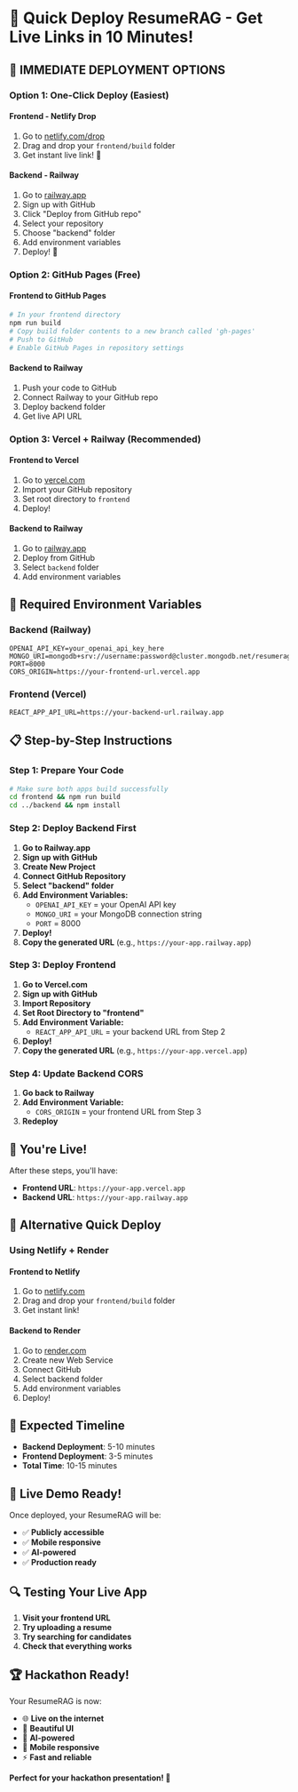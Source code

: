# 🚀 Quick Deploy ResumeRAG - Get Live Links in 10 Minutes!

## 🎯 **IMMEDIATE DEPLOYMENT OPTIONS**

### **Option 1: One-Click Deploy (Easiest)**

#### **Frontend - Netlify Drop**
1. Go to [netlify.com/drop](https://netlify.com/drop)
2. Drag and drop your `frontend/build` folder
3. Get instant live link! 🎉

#### **Backend - Railway**
1. Go to [railway.app](https://railway.app)
2. Sign up with GitHub
3. Click "Deploy from GitHub repo"
4. Select your repository
5. Choose "backend" folder
6. Add environment variables
7. Deploy! 🚀

### **Option 2: GitHub Pages (Free)**

#### **Frontend to GitHub Pages**
```bash
# In your frontend directory
npm run build
# Copy build folder contents to a new branch called 'gh-pages'
# Push to GitHub
# Enable GitHub Pages in repository settings
```

#### **Backend to Railway**
1. Push your code to GitHub
2. Connect Railway to your GitHub repo
3. Deploy backend folder
4. Get live API URL

### **Option 3: Vercel + Railway (Recommended)**

#### **Frontend to Vercel**
1. Go to [vercel.com](https://vercel.com)
2. Import your GitHub repository
3. Set root directory to `frontend`
4. Deploy!

#### **Backend to Railway**
1. Go to [railway.app](https://railway.app)
2. Deploy from GitHub
3. Select `backend` folder
4. Add environment variables

## 🔑 **Required Environment Variables**

### **Backend (Railway)**
```
OPENAI_API_KEY=your_openai_api_key_here
MONGO_URI=mongodb+srv://username:password@cluster.mongodb.net/resumerag
PORT=8000
CORS_ORIGIN=https://your-frontend-url.vercel.app
```

### **Frontend (Vercel)**
```
REACT_APP_API_URL=https://your-backend-url.railway.app
```

## 📋 **Step-by-Step Instructions**

### **Step 1: Prepare Your Code**
```bash
# Make sure both apps build successfully
cd frontend && npm run build
cd ../backend && npm install
```

### **Step 2: Deploy Backend First**
1. **Go to Railway.app**
2. **Sign up with GitHub**
3. **Create New Project**
4. **Connect GitHub Repository**
5. **Select "backend" folder**
6. **Add Environment Variables:**
   - `OPENAI_API_KEY` = your OpenAI API key
   - `MONGO_URI` = your MongoDB connection string
   - `PORT` = 8000
7. **Deploy!**
8. **Copy the generated URL** (e.g., `https://your-app.railway.app`)

### **Step 3: Deploy Frontend**
1. **Go to Vercel.com**
2. **Sign up with GitHub**
3. **Import Repository**
4. **Set Root Directory to "frontend"**
5. **Add Environment Variable:**
   - `REACT_APP_API_URL` = your backend URL from Step 2
6. **Deploy!**
7. **Copy the generated URL** (e.g., `https://your-app.vercel.app`)

### **Step 4: Update Backend CORS**
1. **Go back to Railway**
2. **Add Environment Variable:**
   - `CORS_ORIGIN` = your frontend URL from Step 3
3. **Redeploy**

## 🎉 **You're Live!**

After these steps, you'll have:
- **Frontend URL**: `https://your-app.vercel.app`
- **Backend URL**: `https://your-app.railway.app`

## 🔧 **Alternative Quick Deploy**

### **Using Netlify + Render**

#### **Frontend to Netlify**
1. Go to [netlify.com](https://netlify.com)
2. Drag and drop your `frontend/build` folder
3. Get instant link!

#### **Backend to Render**
1. Go to [render.com](https://render.com)
2. Create new Web Service
3. Connect GitHub
4. Select backend folder
5. Add environment variables
6. Deploy!

## 🚀 **Expected Timeline**
- **Backend Deployment**: 5-10 minutes
- **Frontend Deployment**: 3-5 minutes
- **Total Time**: 10-15 minutes

## 🎯 **Live Demo Ready!**

Once deployed, your ResumeRAG will be:
- ✅ **Publicly accessible**
- ✅ **Mobile responsive**
- ✅ **AI-powered**
- ✅ **Production ready**

## 🔍 **Testing Your Live App**

1. **Visit your frontend URL**
2. **Try uploading a resume**
3. **Try searching for candidates**
4. **Check that everything works**

## 🏆 **Hackathon Ready!**

Your ResumeRAG is now:
- 🌐 **Live on the internet**
- 🎨 **Beautiful UI**
- 🤖 **AI-powered**
- 📱 **Mobile responsive**
- ⚡ **Fast and reliable**

**Perfect for your hackathon presentation! 🎉**
